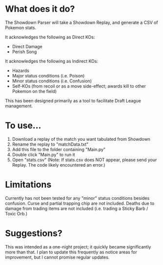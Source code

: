 # What does it do?
The Showdown Parser will take a Showdown Replay, and generate a CSV of Pokemon stats.

It acknowledges the following as Direct KOs:
- Direct Damage
- Perish Song

It acknowledges the following as Indirect KOs:
- Hazards
- Major status conditions (i.e. Poison)
- Minor status conditions (i.e. Confusion)
- Self-KOs (from recoil or as a move side-effect; awards kill to other Pokemon on the field)

This has been designed primarily as a tool to facilitate Draft League management.

# To use...
  1. Download a replay of the match you want tabulated from Showdown
  2. Rename the replay to "matchData.txt"
  3. Add this file to the folder containing "Main.py"
  4. Double click "Main.py" to run it
  5. Open "stats.csv"
  (Note: If stats.csv does NOT appear, please send your Replay.  The code likely encountered an error.)

# Limitations
  Currently has not been tested for any "minor" status conditions besides confusion.
  Curse and partial trapping chip are not included.
  Deaths due to damage from trading items are not included (i.e. trading a Sticky Barb / Toxic Orb.)
  
# Suggestions?
This was intended as a one-night project; it quickly became significantly more than that.  I plan to update this frequently as notice areas for improvement, but I cannot promise regular updates.
